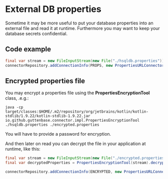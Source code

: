 # External DB properties

Sometime it may be more useful to put your database properties into an external file and read it at runtime. Furthermore you may
want to keep your database secrets confidential. 

## Code example

```java
final var stream = new FileInputStream(new File("./hsqldb.properties"));
connectorRepository.addConnectionInfo(PROPS, new PropertiesURLConnectorInfo(stream));
```

## Encrypted properties file

You may encrypt a properties file using the **PropertiesEncryptionTool** class, .e.g.:

    java -cp target/classes:$HOME/.m2/repository/org/jetbrains/kotlin/kotlin-stdlib/1.9.22/kotlin-stdlib-1.9.22.jar io.github.guttenbase.connector.impl.PropertiesEncryptionTool ./hsqldb.properties ./encrypted.properties

You will have to provide a password for encryption.

And then later on read you can decrypt the file in your application at runtime, like this:

```java
final var stream = new FileInputStream(new File("./encrypted.properties"));
final var decryptedProperties = PropertiesEncryptionTool(stream).decrypt(readPassword());

connectorRepository.addConnectionInfo(ENCRYPTED, new PropertiesURLConnectorInfo(decryptedProperties));
```
